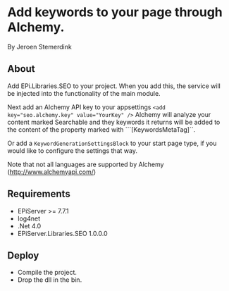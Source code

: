 ﻿# Add keywords to your page through Alchemy.

By Jeroen Stemerdink

## About

Add EPi.Libraries.SEO to your project. When you add this, the service will be injected into the functionality of the main module.

Next add an Alchemy API key to your appsettings ```<add key="seo.alchemy.key" value="YourKey" />```
Alchemy will analyze your content marked Searchable and they keywords it returns will be added to
the content of the property marked with ```[KeywordsMetaTag]``.

Or add a ```KeywordGenerationSettingsBlock``` to your start page type, 
if you would like to configure the settings that way.

Note that not all languages are supported by Alchemy (http://www.alchemyapi.com/)

## Requirements

* EPiServer >= 7.7.1
* log4net
* .Net 4.0
* EPiServer.Libraries.SEO 1.0.0.0

## Deploy

* Compile the project.
* Drop the dll in the bin.
